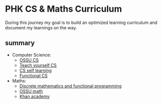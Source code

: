 # PHK CS & Maths Curriculum

During this journey my goal is to build an optimized learning curriculum and document my learnings on the way.

## summary

- Computer Science:
  - [OSSU CS](https://github.com/ossu/computer-science)
  - [Teach yourself CS](https://teachyourselfcs.com/)
  - [CS self learning](https://github.com/PKUFlyingPig/cs-self-learning)
  - [Functional CS](https://functionalcs.github.io/curriculum/?ref=tamerlan.dev)
- Maths:
  - [Discrete mathematics and functional programming](https://cs.wheaton.edu/~tvandrun/dmfp/)
  - [OSSU math](https://github.com/ossu/math)
  - [Khan academy](https://www.khanacademy.org/)
